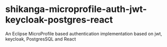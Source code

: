 # shikanga-microprofile-auth-jwt-keycloak-postgres-react
An Eclipse MicroProfile based authentication implementation based on jwt, keycloak, PostgresSQL and React
